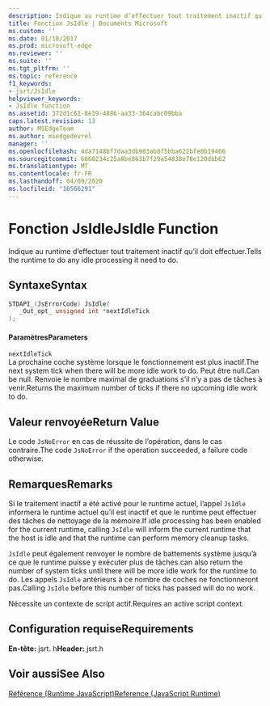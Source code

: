 ```yaml
---
description: Indique au runtime d’effectuer tout traitement inactif qu’il doit effectuer.
title: Fonction JsIdle | Documents Microsoft
ms.custom: ''
ms.date: 01/18/2017
ms.prod: microsoft-edge
ms.reviewer: ''
ms.suite: ''
ms.tgt_pltfrm: ''
ms.topic: reference
f1_keywords:
- jsrt/JsIdle
helpviewer_keywords:
- JsIdle function
ms.assetid: 372d1c62-8e19-4886-aa33-364cabc09bba
caps.latest.revision: 13
author: MSEdgeTeam
ms.author: msedgedevrel
manager: ''
ms.openlocfilehash: 4da7148bf7daa3db983ab8f5bba622bfe0b19466
ms.sourcegitcommit: 6860234c25a8be863b7f29a54838e78e120dbb62
ms.translationtype: MT
ms.contentlocale: fr-FR
ms.lasthandoff: 04/09/2020
ms.locfileid: "10566291"
---
```

# <span data-ttu-id="7f5ce-103">Fonction JsIdle</span><span class="sxs-lookup"><span data-stu-id="7f5ce-103">JsIdle Function</span></span>
<span data-ttu-id="7f5ce-104">Indique au runtime d’effectuer tout traitement inactif qu’il doit effectuer.</span><span class="sxs-lookup"><span data-stu-id="7f5ce-104">Tells the runtime to do any idle processing it need to do.</span></span>  
  
## <span data-ttu-id="7f5ce-105">Syntaxe</span><span class="sxs-lookup"><span data-stu-id="7f5ce-105">Syntax</span></span>  
  
```cpp  
STDAPI_(JsErrorCode) JsIdle(  
   _Out_opt_ unsigned int *nextIdleTick  
);  
```  
  
#### <span data-ttu-id="7f5ce-106">Paramètres</span><span class="sxs-lookup"><span data-stu-id="7f5ce-106">Parameters</span></span>  
 `nextIdleTick`  
 <span data-ttu-id="7f5ce-107">La prochaine coche système lorsque le fonctionnement est plus inactif.</span><span class="sxs-lookup"><span data-stu-id="7f5ce-107">The next system tick when there will be more idle work to do.</span></span> <span data-ttu-id="7f5ce-108">Peut être null.</span><span class="sxs-lookup"><span data-stu-id="7f5ce-108">Can be null.</span></span> <span data-ttu-id="7f5ce-109">Renvoie le nombre maximal de graduations s’il n’y a pas de tâches à venir.</span><span class="sxs-lookup"><span data-stu-id="7f5ce-109">Returns the maximum number of ticks if there no upcoming idle work to do.</span></span>  
  
## <span data-ttu-id="7f5ce-110">Valeur renvoyée</span><span class="sxs-lookup"><span data-stu-id="7f5ce-110">Return Value</span></span>  
 <span data-ttu-id="7f5ce-111">Le code `JsNoError` en cas de réussite de l’opération, dans le cas contraire.</span><span class="sxs-lookup"><span data-stu-id="7f5ce-111">The code `JsNoError` if the operation succeeded, a failure code otherwise.</span></span>  
  
## <span data-ttu-id="7f5ce-112">Remarques</span><span class="sxs-lookup"><span data-stu-id="7f5ce-112">Remarks</span></span>  
 <span data-ttu-id="7f5ce-113">Si le traitement inactif a été activé pour le runtime actuel, l’appel `JsIdle` informera le runtime actuel qu’il est inactif et que le runtime peut effectuer des tâches de nettoyage de la mémoire.</span><span class="sxs-lookup"><span data-stu-id="7f5ce-113">If idle processing has been enabled for the current runtime, calling `JsIdle` will inform the current runtime that the host is idle and that the runtime can perform memory cleanup tasks.</span></span>  
  
 `JsIdle` <span data-ttu-id="7f5ce-114">peut également renvoyer le nombre de battements système jusqu’à ce que le runtime puisse y exécuter plus de tâches.</span><span class="sxs-lookup"><span data-stu-id="7f5ce-114">can also return the number of system ticks until there will be more idle work for the runtime to do.</span></span> <span data-ttu-id="7f5ce-115">Les appels `JsIdle` antérieurs à ce nombre de coches ne fonctionneront pas.</span><span class="sxs-lookup"><span data-stu-id="7f5ce-115">Calling `JsIdle` before this number of ticks has passed will do no work.</span></span>  
  
 <span data-ttu-id="7f5ce-116">Nécessite un contexte de script actif.</span><span class="sxs-lookup"><span data-stu-id="7f5ce-116">Requires an active script context.</span></span>  
  
## <span data-ttu-id="7f5ce-117">Configuration requise</span><span class="sxs-lookup"><span data-stu-id="7f5ce-117">Requirements</span></span>  
 <span data-ttu-id="7f5ce-118">**En-tête:** jsrt. h</span><span class="sxs-lookup"><span data-stu-id="7f5ce-118">**Header:** jsrt.h</span></span>  
  
## <span data-ttu-id="7f5ce-119">Voir aussi</span><span class="sxs-lookup"><span data-stu-id="7f5ce-119">See Also</span></span>  
 [<span data-ttu-id="7f5ce-120">Référence (Runtime JavaScript)</span><span class="sxs-lookup"><span data-stu-id="7f5ce-120">Reference (JavaScript Runtime)</span></span>](../chakra-hosting/reference-javascript-runtime.md)